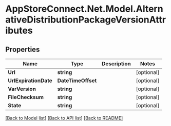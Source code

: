 # AppStoreConnect.Net.Model.AlternativeDistributionPackageVersionAttributes

## Properties

Name | Type | Description | Notes
------------ | ------------- | ------------- | -------------
**Url** | **string** |  | [optional] 
**UrlExpirationDate** | **DateTimeOffset** |  | [optional] 
**VarVersion** | **string** |  | [optional] 
**FileChecksum** | **string** |  | [optional] 
**State** | **string** |  | [optional] 

[[Back to Model list]](../README.md#documentation-for-models) [[Back to API list]](../README.md#documentation-for-api-endpoints) [[Back to README]](../README.md)

